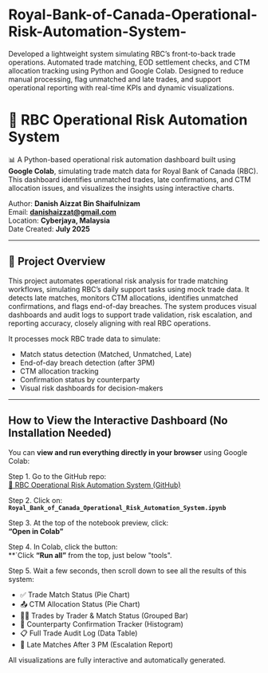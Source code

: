 # Royal-Bank-of-Canada-Operational-Risk-Automation-System-
Developed a lightweight system simulating RBC’s front-to-back trade operations. Automated trade matching, EOD settlement checks, and CTM allocation tracking using Python and Google Colab. Designed to reduce manual processing, flag unmatched and late trades, and support operational reporting with real-time KPIs and dynamic visualizations.

# 🏦 RBC Operational Risk Automation System

📊 A Python-based operational risk automation dashboard built using **Google Colab**, simulating trade match data for Royal Bank of Canada (RBC). This dashboard identifies unmatched trades, late confirmations, and CTM allocation issues, and visualizes the insights using interactive charts.

Author: **Danish Aizzat Bin Shaifulnizam**  
Email: **danishaizzat@gmail.com**  
Location: **Cyberjaya, Malaysia**  
Date Created: **July 2025**

---

## 📌 Project Overview

This project automates operational risk analysis for trade matching workflows, simulating RBC’s daily support tasks using mock trade data. It detects late matches, monitors CTM allocations, identifies unmatched confirmations, and flags end-of-day breaches. The system produces visual dashboards and audit logs to support trade validation, risk escalation, and reporting accuracy, closely aligning with real RBC operations.

It processes mock RBC trade data to simulate:

- Match status detection (Matched, Unmatched, Late)
- End-of-day breach detection (after 3PM)
- CTM allocation tracking
- Confirmation status by counterparty
- Visual risk dashboards for decision-makers

---

## How to View the Interactive Dashboard (No Installation Needed)

You can **view and run everything directly in your browser** using Google Colab:

Step 1. Go to the GitHub repo:  
   [🔗 RBC Operational Risk Automation System (GitHub)](https://github.com/danish330/Royal-Bank-of-Canada-Operational-Risk-Automation-System-)

Step 2. Click on:  
   **`Royal_Bank_of_Canada_Operational_Risk_Automation_System.ipynb`**

Step 3. At the top of the notebook preview, click:  
   **“Open in Colab”**

Step 4. In Colab, click the button:  
   **`Click **“Run all”** from the top, just below "tools".

Step 5. Wait a few seconds, then scroll down to see all the results of this system:

   - ✅ Trade Match Status (Pie Chart)
   - 📤 CTM Allocation Status (Pie Chart)
   - 🧑‍💼 Trades by Trader & Match Status (Grouped Bar)
   - 🏦 Counterparty Confirmation Tracker (Histogram)
   - 📋 Full Trade Audit Log (Data Table)
   - 📣 Late Matches After 3 PM (Escalation Report)

All visualizations are fully interactive and automatically generated.
